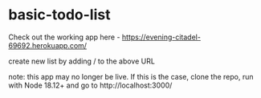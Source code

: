 # basic-todo-list

Check out the working app here - https://evening-citadel-69692.herokuapp.com/

create new list by adding /<listname> to the above URL
  
note: this app may no longer be live. If this is the case, clone the repo, run with Node 18.12+ and go to http://localhost:3000/

